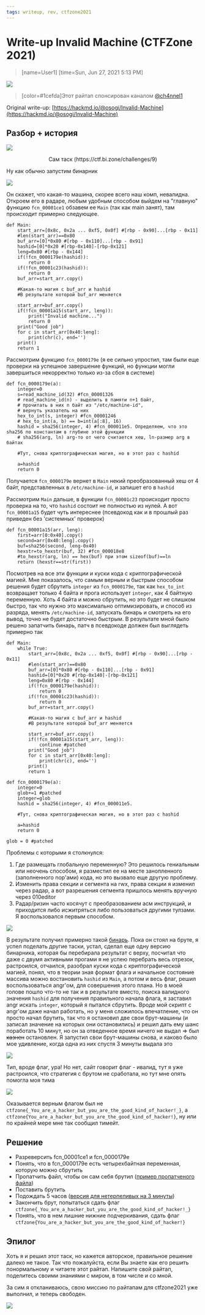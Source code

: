 ```yaml
---
tags: writeup, rev, ctfzone2021
---
```

# **Write-up Invalid Machine (CTFZone 2021)**
> [name=User1]
> [time=Sun, Jun 27, 2021 5:13 PM]


![](https://i.imgur.com/UqqFsm1.png)


> [color=#1cefda]Этот райтап спонсирован каналом [@ch4nnel1](https://t.me/ch4nnel1)

Original write-up: [https://hackmd.io/@osogi/Invalid-Machine](https://hackmd.io/@osogi/Invalid-Machine)


## Разбор + история

![](https://i.imgur.com/jKqumbe.png)

<p style="text-align: center;">Сам таск (https://ctf.bi.zone/challenges/9)</p>

Ну как обычно запустим бинарник

![](https://i.imgur.com/9yu4b1n.png)

Он скажет, что какая-то машина, скорее всего наш комп, невалидна. Откроем его в радаре, любым удобным способом выйдем на "главную" функцию `fcn_00001ce1` обзавем ее `Main` (так как main занят), там происходит примерно следующее.
```python=1
def Main:
    start_arr=[0x8c, 0x2a ... 0xf5, 0x0f] #[rbp - 0x90]...[rbp - 0x11]
    #len(start_arr)==0x80
    buf_arr=[0]*0x80 #[rbp - 0x110]...[rbp - 0x91]
    hashid=[0]*0x20 #[rbp-0x140]-[rbp-0x121]
    leng=0x80 #[rbp - 0x144]
    if(!fcn_0000179e(hashid)):
        return 0
    if(!fcn_00001c23(hashid)):
        return 0
    buf_arr=start_arr.copy()
    
    #Какая-то магия с buf_arr и hashid
    #В результате которой buf_arr меняется
    
    start_arr=buf_arr.copy()
    if(!fcn_00001a15(start_arr, leng)):
        print("Invalid machine...")
        return 0
    print("Good job")
    for c in start_arr[0x40:leng]:
        print(chr(c), end='')
    print()
    return 1
```
Рассмотрим функцию `fcn_0000179e` (я ее сильно упростил, там были еще проверки на успешное завершение функций, но функции могли завершиться некорректно только из-за сбоя в системе)
```python=1
def fcn_0000179e(a):
    integer=0
    s=read_machine_id(32) #fcn_00001326
    # read_machine_id(n) - выделить в памяти n+1 байт, 
    # прочитать в них n байт из "/etc/machine-id",
    # вернуть указатель на них 
    hex_to_int(s, integer) #fcn_00001246
    # hex_to_int(a, b) == b=int(a[:8], 16)
    hashid = sha256(integer, 4) #fcn_000011e5. Определяем, что это sha256 по константам в глубине этой функции
    # sha256(arg, ln) arg-то от чего считается хеш, ln-размер arg в байтах 
    
    #Тут, снова криптографическая магия, но в этот раз с hashid
    
    a=hashid
    return 0
```
Получается `fcn_0000179e` вернет в `Main` некий преобразованный хеш от 4 байт, представленных в `/etc/machine-id`, и запишет его в `hashid`

Рассмотрим `Main` дальше, в функции `fcn_00001c23` происходит просто проверка на то, что `hashid` состоит не полностью из нулей.
А вот `fcn_00001a15` будет чуть интереснее (псевдокод как и в прошлый раз приведен без 'системных' проверок)
```python=1
def fcn_00001a15(arr, leng):
    first=arr[0:0x40].copy()
    second=arr[0x40:leng].copy()
    buf=sha256(second, leng-0x40)
    hexstr=to_hexstr(buf, 32) #fcn_000018e8
    #to_hexstr(arg, ln) == hex(buf) при этом sizeof(buf)==ln
    return (hexstr==str(first))
```
Посмотрев на все эти функции и куски кода с криптографической магией. Мне показалось, что самым верным и быстрым способом решения будет сбрутить `integer` из `fcn_0000179e`, так как `hex_to_int` возвращает только 4 байта и прога использует `integer`, как 4 байтную переменную. Хоть 4 байта и можно сбрутить, но это будет не слишком быстро, так что нужно это максимально оптимизировать, и способ из разряда, менять `/etc/machine-id`, запускать бинарь и смотреть на его вывод, точно не будет достаточно быстрым.
В результате мной было решено запатчить бинарь, патч в псевдокоде должен был выглядеть примерно так
```python=1
def Main:
    while True:
        start_arr=[0x8c, 0x2a ... 0xf5, 0x0f] #[rbp - 0x90]...[rbp - 0x11]
        #len(start_arr)==0x80
        buf_arr=[0]*0x80 #[rbp - 0x110]...[rbp - 0x91]
        hashid=[0]*0x20 #[rbp-0x140]-[rbp-0x121]
        leng=0x80 #[rbp - 0x144]
        if(!fcn_0000179e(hashid)):
            return 0
        if(!fcn_00001c23(hashid)):
            return 0
        buf_arr=start_arr.copy()

        #Какая-то магия с buf_arr и hashid
        #В результате которой buf_arr меняется

        start_arr=buf_arr.copy()
        if(!fcn_00001a15(start_arr, leng)):
            continue #patched
        print("Good job")
        for c in start_arr[0x40:leng]:
            print(chr(c), end='')
        print()
        return 1
    
def fcn_0000179e(a):
    integer=0
    glob+=1 #patched
    integer=glob
    hashid = sha256(integer, 4) #fcn_000011e5. 
    
    #Тут, снова криптографическая магия, но в этот раз с hashid
    
    a=hashid
    return 0

glob = 0 #patched
```
Проблемы с которыми я столкнулся:
1. Где размещать глобальную переменную? Это решилось гениальным или неочень способом, я разместил ее на месте занопленного (заполненного nop'ами) кода, но это вызвало еще другую проблему.
2. Изменить права секции и сегмента на rwx, права секции я изменил через радар, а вот разрешения сегмента пришлось менять вручную через 010editor
3. Радар/ризин часто косячут с преобразованием асм инструкций, и приходится либо исжитряться либо пользоваться другими тулзами. Я воспользовался первым способом.

![](https://i.imgur.com/e7KQ8Br.png)

В результате получил примерно такой [бинарь](https://github.com/osogi/writeups/blob/main/ctfzone2021/Invalid_Machine/invalid_machine_patched.elf).
Пока он стоял на бруте, я успел поделать другие таски, устал, сделал еще одну версию бинарника, которая бы перебирала результат с верху, посчитал что даже с двумя активными прогами я не успею перебрать весь отрезок, растроился, отчаился, разобрал куски кода с криптографической магией, понял, что в теории зная формат флага и начальное состояние массива можно востановить `hashid` из `Main`, а потом и весь флаг, решил воспользоваться angr'ом, для совершения этого плана. Но в моей голове пошло что-то не так и в результате вместо, поиска валидного значения `hashid` для получения правильного начала флага, я заставил angr искать `integer`, который я пытался сбрутить. 
Вроде мой скрипт с angr'ом даже начал работать, но у меня сложилось впечатление, что он просто начал брутить, так что я остановил две свои брут-машины (и записал значение на которых они остановились) и решил дать ему шанс поработать 10 минут, но он за отведенное время ничего не выдал => был ~~казнен~~ остановлен. Я запустил свои брут-машины снова, и каково было мое удивление, когда одна из них спустя 3 минуты выдала это

![](https://i.imgur.com/VIerfw9.png)

Тип, вроде флаг, ура! Но нет, сайт говорит флаг - ивалид, тут я уже растроился, что стратегия с брутом не сработала, но тут мне опять помогла моя тима

![](https://i.imgur.com/1ukyBzw.png)

Оказывается верным флагом был не `ctfzone{_You_are_a_hacker_but_you_are_the_good_kind_of_hacker!_}`, а `ctfzone{You_are_a_hacker_but_you_are_the_good_kind_of_hacker!}`, ну или по крайней мере мне так сообщил тимейт.

## Решение 

- Разреверсить fcn_00001ce1 и fcn_0000179e
- Понять, что в fcn_0000179e есть четырехбайтная переменная, которую можно сбрутить
- Пропатчить файл, чтобы он сам себя брутил ([пример пропатченого файла](https://github.com/osogi/writeups/blob/main/ctfzone2021/Invalid_Machine/invalid_machine_patched.elf))
- Поставить брутить
- Подождать 5 часов ([версия для нетерпеливых на 3 минуты](https://github.com/osogi/writeups/blob/main/ctfzone2021/Invalid_Machine/invalid_machine_patched_flash.elf))
- Закончить брут, попытаться сдать флаг `ctfzone{_You_are_a_hacker_but_you_are_the_good_kind_of_hacker!_}`
- Понять, что в нем лишние нижние подчеркивания, сдать флаг `ctfzone{You_are_a_hacker_but_you_are_the_good_kind_of_hacker!}`


## Эпилог

Хоть я и решил этот таск, но кажется авторское, правильное решение далеко не такое. Так что пожалуйста, если Вы знаете как его решить понормальному и читаете этот райтап. Напишите свой райтап, поделитесь своими знаниями с миром, в том числе и со мной.

За сим я откланиваюсь, свою миссию по райтапам для ctfzone2021 уже выполнил, и теперь свободен.

![](https://pa1.narvii.com/6456/4e3f00283ac6ae4b98a540aa78aaa768093e4413_hq.gif)